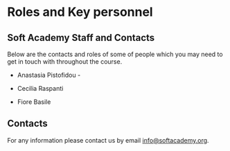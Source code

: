 # Roles and Key personnel
## Soft Academy Staff and Contacts

Below are the contacts and roles of some of people which you may need to get in touch with throughout the course.  

- Anastasia Pistofidou -

- Cecilia Raspanti

- Fiore Basile

## Contacts

For any information please contact us by email [info@softacademy.org](mailto:info@softacademy.org).
